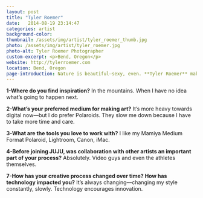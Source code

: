 ```yaml
---
layout: post
title: "Tyler Roemer"
date:   2014-08-19 23:14:47
categories: artist
background-color: 
thumbnail: /assets/img/artist/tyler_roemer_thumb.jpg
photo: /assets/img/artist/tyler_roemer.jpg
photo-alt: Tyler Roemer Photographer
custom-excerpt: <p>Bend, Oregon</p>
website: http://tylerroemer.com
location: Bend, Oregon
page-introduction: Nature is beautiful–sexy, even. **Tyler Roemer** makes his living photographing it, and he’s ready to demonstrate. Tyler freezes little moments in big places reminding us that we really ought to be outside.
---
```


**1-Where do you find inspiration?**
In the mountains. When I have no idea what’s going to happen next. 

**2-What’s your preferred medium for making art?**
It’s more heavy towards digital now––but I do prefer Polaroids. They slow me down because I have to take more time and care. 

**3-What are the tools you love to work with?**
I like my Mamiya Medium Format Polaroid, Lightroom, Canon, iMac. 

**4-Before joining JUJU, was collaboration with other artists an important part of your process?**
Absolutely. Video guys and even the athletes themselves.

**7-How has your creative process changed over time? How has technology impacted you?**
It’s always changing––changing my style constantly, slowly. Technology encourages innovation. 